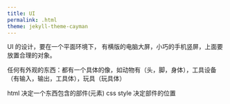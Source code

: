 ```yaml
---
title: UI
permalink: .html
theme: jekyll-theme-cayman
---
```


UI 的设计，要在一个平面环境下， 有横版的电脑大屏，小巧的手机竖屏，上面要放置合理的对象。

任何有外观的东西：都有一个具体的像，如动物有（头，脚，身体），工具设备（有输入，输出，工具体），玩具（玩具体）

html 决定一个东西包含的部件(元素)
css style 决定部件的位置

